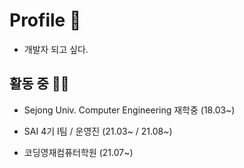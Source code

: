 # Profile 💩

* 개발자 되고 싶다.

## 활동 중 💪🏼
* Sejong Univ. Computer Engineering 재학중 (18.03~)

* SAI 4기 I팀 / 운영진 (21.03~ / 21.08~)

* 코딩영재컴퓨터학원 (21.07~)
